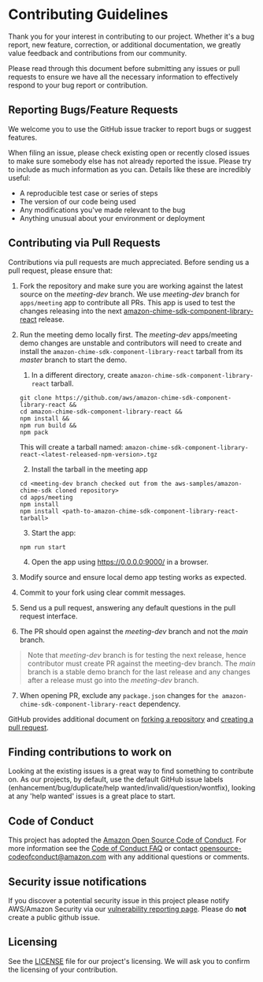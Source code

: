 # Contributing Guidelines

Thank you for your interest in contributing to our project. Whether it's a bug report, new feature, correction, or additional
documentation, we greatly value feedback and contributions from our community.

Please read through this document before submitting any issues or pull requests to ensure we have all the necessary
information to effectively respond to your bug report or contribution.


## Reporting Bugs/Feature Requests

We welcome you to use the GitHub issue tracker to report bugs or suggest features.

When filing an issue, please check existing open or recently closed issues to make sure somebody else has not already
reported the issue. Please try to include as much information as you can. Details like these are incredibly useful:

* A reproducible test case or series of steps
* The version of our code being used
* Any modifications you've made relevant to the bug
* Anything unusual about your environment or deployment


## Contributing via Pull Requests
Contributions via pull requests are much appreciated. Before sending us a pull request, please ensure that:

1. Fork the repository and make sure you are working against the latest source on the *meeting-dev* branch. We use *meeting-dev* branch for `apps/meeting` app to contribute all PRs. This app is used to test the changes releasing into the next [amazon-chime-sdk-component-library-react](https://github.com/aws/amazon-chime-sdk-component-library-react) release.
2. Run the meeting demo locally first. The *meeting-dev* apps/meeting demo changes are unstable and contributors will need to create and install the `amazon-chime-sdk-component-library-react` tarball from its *master* branch to start the demo.

    1. In a different directory, create `amazon-chime-sdk-component-library-react` tarball.
    ```
    git clone https://github.com/aws/amazon-chime-sdk-component-library-react &&
    cd amazon-chime-sdk-component-library-react &&
    npm install &&
    npm run build &&
    npm pack
    ```
    This will create a tarball named: `amazon-chime-sdk-component-library-react-<latest-released-npm-version>.tgz`

    2. Install the tarball in the meeting app
    ```
    cd <meeting-dev branch checked out from the aws-samples/amazon-chime-sdk cloned repository>
    cd apps/meeting
    npm install
    npm install <path-to-amazon-chime-sdk-component-library-react-tarball>
    ```

    3. Start the app:
    ```
    npm run start
    ```
    
    4. Open the app using https://0.0.0.0:9000/ in a browser.

3. Modify source and ensure local demo app testing works as expected.
4. Commit to your fork using clear commit messages.
5. Send us a pull request, answering any default questions in the pull request interface.
6. The PR should open against the *meeting-dev* branch and not the *main* branch.
> Note that *meeting-dev* branch is for testing the next release, hence contributor must create PR against the meeting-dev branch.
The *main* branch is a stable demo branch for the last release and any changes after a release must go into the *meeting-dev* branch.

7. When opening PR, exclude any `package.json` changes for `the amazon-chime-sdk-component-library-react` dependency.

GitHub provides additional document on [forking a repository](https://help.github.com/articles/fork-a-repo/) and
[creating a pull request](https://help.github.com/articles/creating-a-pull-request/).


## Finding contributions to work on
Looking at the existing issues is a great way to find something to contribute on. As our projects, by default, use the default GitHub issue labels (enhancement/bug/duplicate/help wanted/invalid/question/wontfix), looking at any 'help wanted' issues is a great place to start.


## Code of Conduct
This project has adopted the [Amazon Open Source Code of Conduct](https://aws.github.io/code-of-conduct).
For more information see the [Code of Conduct FAQ](https://aws.github.io/code-of-conduct-faq) or contact
opensource-codeofconduct@amazon.com with any additional questions or comments.


## Security issue notifications
If you discover a potential security issue in this project please notify AWS/Amazon Security via our [vulnerability reporting page](http://aws.amazon.com/security/vulnerability-reporting/). Please do **not** create a public github issue.


## Licensing

See the [LICENSE](LICENSE) file for our project's licensing. We will ask you to confirm the licensing of your contribution.

